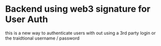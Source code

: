 # Backend using web3 signature for User Auth

this is a new way to authenticate users with out using a 3rd party login or the traidtional username / password


